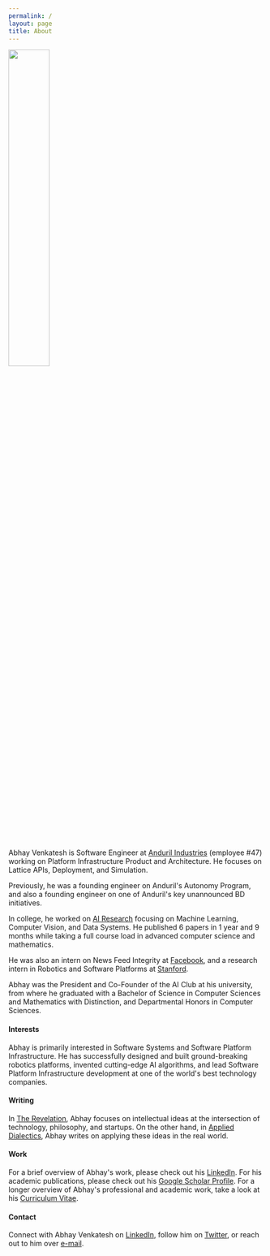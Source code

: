 ```yaml
---
permalink: /
layout: page
title: About
---
```


<img src="{% link /assets/imgs/avatar.png %}" width="40%">

Abhay Venkatesh is Software Engineer at [Anduril Industries](https://anduril.com/) (employee #47) working on Platform Infrastructure Product and Architecture. He focuses on Lattice APIs, Deployment, and Simulation. 

Previously, he was a founding engineer on Anduril's Autonomy Program, and also a founding engineer on one of Anduril's key unannounced BD initiatives. 

In college, he worked on [AI Research](https://scholar.google.com/citations?user=Inp7zBgAAAAJ&hl=en) focusing on Machine Learning, Computer Vision, and Data Systems. He published 6 papers in 1 year and 9 months while taking a full course load in advanced computer science and mathematics.

He was also an intern on News Feed Integrity at [Facebook](https://engineering.fb.com/), and a research intern in Robotics and Software Platforms at [Stanford](https://www.stanford.edu/). 

Abhay was the President and Co-Founder of the AI Club at his university, from where he graduated with a Bachelor of Science in Computer Sciences and Mathematics with Distinction, and Departmental Honors in Computer Sciences.

#### Interests

Abhay is primarily interested in Software Systems and Software Platform Infrastructure. He has successfully designed and built ground-breaking robotics platforms, invented cutting-edge AI algorithms, and lead Software Platform Infrastructure development at one of the world's best technology companies. 

#### Writing

In [The Revelation](https://abhayvenkatesh.substack.com/), Abhay focuses on intellectual ideas at the intersection of technology,
philosophy, and startups. On the other hand, in [Applied Dialectics](https://applieddialectics.substack.com/), Abhay writes on applying these ideas in the real world.

#### Work

For a brief overview of Abhay's work, please check out his [LinkedIn](https://www.linkedin.com/in/abhayvenkatesh/). For his
academic publications, please check out his [Google Scholar Profile](https://scholar.google.com/citations?user=Inp7zBgAAAAJ&hl=en). 
For a longer overview of Abhay's professional and academic work, take a look at his [Curriculum Vitae](./assets/files/Curriculum_Vitae.pdf).

#### Contact

Connect with Abhay Venkatesh on [LinkedIn](https://www.linkedin.com/in/abhayvenkatesh/), follow him on [Twitter](https://twitter.com/AbhayVenkatesh1),
or reach out to him over [e-mail](mailto:abhay.venkatesh@gmail.com).
